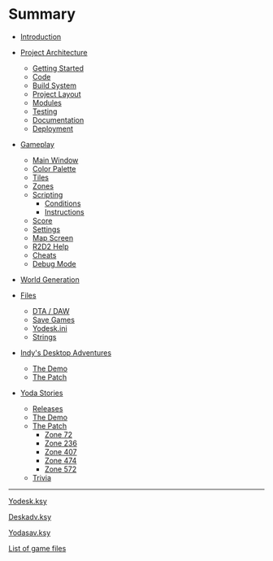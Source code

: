 Summary
=======

-	[Introduction](introduction.md)
-	[Project Architecture](architecture/index.md)
	-	[Getting Started](architecture/getting-started.md)
	-	[Code]()
	-	[Build System](architecture/build-system.md)
	-	[Project Layout]()
	-	[Modules]()
	-	[Testing]()
	-	[Documentation](architecture/documentation.md)
	-	[Deployment](architecture/deployment.md)
-	[Gameplay](gameplay/index.md)
	-	[Main Window](gameplay/main-window.md)
	-	[Color Palette](gameplay/color-palette.md)
	-	[Tiles](gameplay/tiles.md)
	-	[Zones](gameplay/zones.md)
	-	[Scripting](scripting/index.md)
		-	[Conditions](scripting/conditions.md)
		-	[Instructions](scripting/instructions.md)
	-	[Score](gameplay/score.md)
	-	[Settings]()
	-	[Map Screen](gameplay/map-screen.md)
	-	[R2D2 Help](gameplay/r2d2-help.md)
	-	[Cheats](gameplay/cheats.md)
	-	[Debug Mode]()
-	[World Generation]()
-	[Files](files/index.md)

	-	[DTA / DAW]()
	-	[Save Games]()
	-	[Yodesk.ini](files/yodesk-ini.md)
	-	[Strings]()  

-	[Indy's Desktop Adventures]()

	-	[The Demo]()
	-	[The Patch]()

-	[Yoda Stories]()

	-	[Releases](yoda/releases.md)
	-	[The Demo]()
	-	[The Patch](yoda/patch/index.md)
		-	[Zone 72](yoda/patch/zone-072.md)
		-	[Zone 236](yoda/patch/zone-236.md)
		-	[Zone 407](yoda/patch/zone-407.md)
		-	[Zone 474](yoda/patch/zone-474.md)
		-	[Zone 572](yoda/patch/zone-572.md)
	-	[Trivia](yoda/trivia.md)

---

[Yodesk.ksy](appendix/yodesk.md)

[Deskadv.ksy](appendix/deskadv.md)

[Yodasav.ksy](appendix/yodasav.md)

[List of game files](appendix/list-of-game-files.md)

